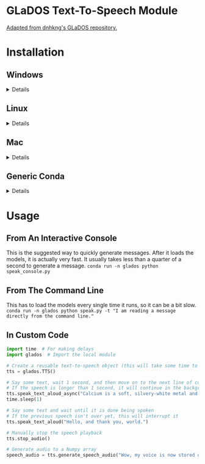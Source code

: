 # GLaDOS Text-To-Speech Module
[Adapted from dnhkng's GLaDOS repository.](https://github.com/dnhkng/GlaDOS)

# Installation

## Windows
<details>
    1. Install with `install_windows.bat`. This should automatically:
      - Install Miniconda if you don't already have a `conda` binary
      - Install the Conda environment (with CUDA and CuDNN!)
      - Download the required model files
    2. Run the interactive console demo with `run_console_windows.bat`
</details>

## Linux
<details>
    1. Install [Miniconda](https://www.anaconda.com/download/success) if you do not have `conda` already installed.
      - [64-Bit x86](https://repo.anaconda.com/miniconda/Miniconda3-latest-Linux-x86_64.sh)
      - [64-Bit ARM64](https://repo.anaconda.com/miniconda/Miniconda3-latest-Linux-aarch64.sh)
    2. Install the Conda environment with `conda env create -f environment_cuda.yaml`
    3. Download the required models with `download_models_ubuntu.bash`
    4. Run the interactive console demo with `conda run -n glados python speak_console.py`
</details>

## Mac
<details>
1. Install [Miniconda](https://www.anaconda.com/download/success) if you do not have `conda` already installed.
  - [64-Bit x86 (Intel)](https://repo.anaconda.com/miniconda/Miniconda3-latest-MacOSX-x86_64.pkg)
  - [64-Bit ARM64 (Apple)](https://repo.anaconda.com/miniconda/Miniconda3-latest-MacOSX-arm64.pkg)
2. Install the Conda environment with `conda env create -f environment_cuda.yaml`
3. Download the required models with `download_models_mac.command`
4. Run the interactive console demo with `conda run -n glados python speak_console.py`
</details>

## Generic Conda
<details>
1. Install [Miniconda](https://www.anaconda.com/download/success) for your operating system if you do not have `conda` already installed.
2. Install the Conda environment with `conda env create -f environment_cuda.yaml`
3. Download the required models and place them in `glados/models/`
  - [glados.onnx](https://github.com/dnhkng/GlaDOS/releases/download/0.1/glados.onnx)
  - [phomenizer_en.onnx](https://github.com/dnhkng/GlaDOS/releases/download/0.1/phomenizer_en.onnx)
4. Run the interactive console demo with `conda run -n glados python speak_console.py`
</details>

# Usage

## From An Interactive Console
This is the suggested way to quickly generate messages. After it loads the models, it is actually very fast. It usually takes less than a quarter of a second to generate a message.
`conda run -n glados python speak_console.py`

## From The Command Line
This has to load the models every single time it runs, so it can be a bit slow.
`conda run -n glados python speak.py -t "I am reading a message directly from the command line."`

## In Custom Code
```python
import time  # For making delays
import glados  # Import the local module

# Create a reusable text-to-speech object (this will take some time to load the AI models)
tts = glados.TTS()

# Say some text, wait 1 second, and then move on to the next line of code
# If the speech is longer than 1 second, it will continue in the background
tts.speak_text_aloud_async("Calcium is a soft, silvery-white metal and one of the most abundant elements on Earth. It is essential for living organisms, playing a critical role in building strong bones and teeth, as well as aiding muscle function and nerve signaling. Calcium is commonly found in compounds like limestone and is extracted for use in construction materials, such as cement and plaster. It also has industrial applications, including acting as a reducing agent in metal production. In everyday life, dietary calcium is obtained from foods like milk, cheese, leafy greens, and fortified products to support overall health.")
time.sleep(1)

# Say some text and wait until it is done being spoken
# If the previous speech isn't over yet, this will interrupt it
tts.speak_text_aloud("Hello, and thank you, world.")

# Manually stop the speech playback
tts.stop_audio()

# Generate audio to a Numpy array
speech_audio = tts.generate_speech_audio("Wow, my voice is now stored directly in your random access memory.")
```